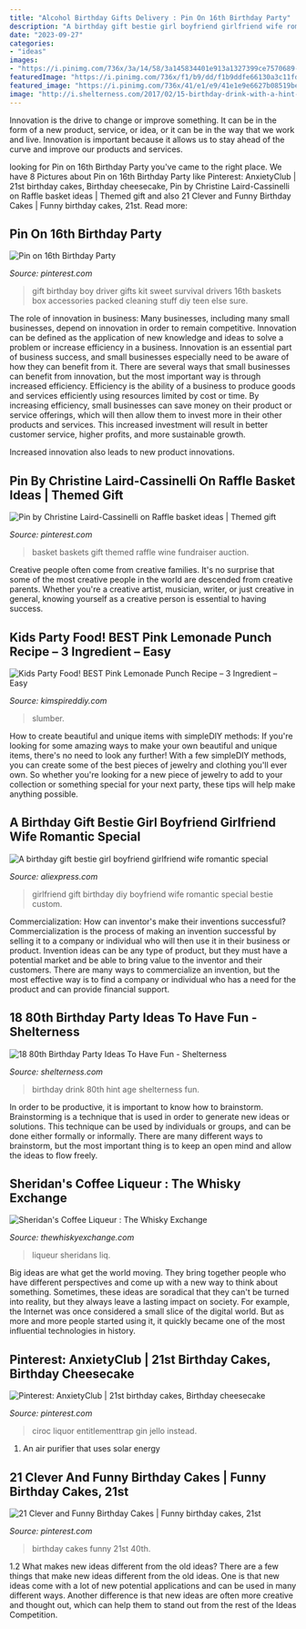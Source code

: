 ```yaml
---
title: "Alcohol Birthday Gifts Delivery : Pin On 16th Birthday Party"
description: "A birthday gift bestie girl boyfriend girlfriend wife romantic special"
date: "2023-09-27"
categories:
- "ideas"
images:
- "https://i.pinimg.com/736x/3a/14/58/3a145834401e913a1327399ce7570689--th-birthday-cakes-funny-birthday-cakes.jpg"
featuredImage: "https://i.pinimg.com/736x/f1/b9/dd/f1b9ddfe66130a3c11fdda5e9ba64041--survival-kit-gifts-new-driver-survival-kit.jpg"
featured_image: "https://i.pinimg.com/736x/41/e1/e9/41e1e9e6627b08519be3936d4521fa19.jpg"
image: "http://i.shelterness.com/2017/02/15-birthday-drink-with-a-hint-on-the-age.jpg"
---
```



Innovation is the drive to change or improve something. It can be in the form of a new product, service, or idea, or it can be in the way that we work and live. Innovation is important because it allows us to stay ahead of the curve and improve our products and services.

	

		
looking for Pin on 16th Birthday Party you've came to the right place. We have 8 Pictures about Pin on 16th Birthday Party like Pinterest: AnxietyClub | 21st birthday cakes, Birthday cheesecake, Pin by Christine Laird-Cassinelli on Raffle basket ideas | Themed gift and also 21 Clever and Funny Birthday Cakes | Funny birthday cakes, 21st. Read more:
		
    
## Pin On 16th Birthday Party

<img loading=lazy src="https://i.pinimg.com/736x/f1/b9/dd/f1b9ddfe66130a3c11fdda5e9ba64041--survival-kit-gifts-new-driver-survival-kit.jpg" onerror="this.onerror=null;this.src='https://tse2.mm.bing.net/th?id=OIP.mkHhjY4e5StHzH7V6MCLsAHaJ6&amp;pid=15.1';" alt="Pin on 16th Birthday Party">

_Source: pinterest.com_

>gift birthday boy driver gifts kit sweet survival drivers 16th baskets box accessories packed cleaning stuff diy teen else sure. 

	

The role of innovation in business:
Many businesses, including many small businesses, depend on innovation in order to remain competitive. Innovation can be defined as the application of new knowledge and ideas to solve a problem or increase efficiency in a business. Innovation is an essential part of business success, and small businesses especially need to be aware of how they can benefit from it.
There are several ways that small businesses can benefit from innovation, but the most important way is through increased efficiency. Efficiency is the ability of a business to produce goods and services efficiently using resources limited by cost or time. By increasing efficiency, small businesses can save money on their product or service offerings, which will then allow them to invest more in their other products and services. This increased investment will result in better customer service, higher profits, and more sustainable growth.

Increased innovation also leads to new product innovations.

    
## Pin By Christine Laird-Cassinelli On Raffle Basket Ideas | Themed Gift

<img loading=lazy src="https://i.pinimg.com/736x/c7/5b/a1/c75ba1948f492fed96f007150524b2ec--basket-ideas.jpg" onerror="this.onerror=null;this.src='https://tse1.mm.bing.net/th?id=OIP.i9-1K7w4pp3CUkxMmHMJDwHaJ4&amp;pid=15.1';" alt="Pin by Christine Laird-Cassinelli on Raffle basket ideas | Themed gift">

_Source: pinterest.com_

>basket baskets gift themed raffle wine fundraiser auction. 

	

Creative people often come from creative families. It's no surprise that some of the most creative people in the world are descended from creative parents. Whether you're a creative artist, musician, writer, or just creative in general, knowing yourself as a creative person is essential to having success.

    
## Kids Party Food! BEST Pink Lemonade Punch Recipe – 3 Ingredient – Easy

<img loading=lazy src="https://kimspireddiy.com/wp-content/uploads/2020/01/party-food-pink-lemonade-punch-1-1.jpg" onerror="this.onerror=null;this.src='https://tse3.mm.bing.net/th?id=OIP.5WpgIICrJtfXgV1NroagUwHaLH&amp;pid=15.1';" alt="Kids Party Food! BEST Pink Lemonade Punch Recipe – 3 Ingredient – Easy">

_Source: kimspireddiy.com_

>slumber. 

	

How to create beautiful and unique items with simpleDIY methods:
If you're looking for some amazing ways to make your own beautiful and unique items, there's no need to look any further! With a few simpleDIY methods, you can create some of the best pieces of jewelry and clothing you'll ever own. So whether you're looking for a new piece of jewelry to add to your collection or something special for your next party, these tips will help make anything possible.

    
## A Birthday Gift Bestie Girl Boyfriend Girlfriend Wife Romantic Special

<img loading=lazy src="https://ae01.alicdn.com/kf/HTB1_c9qNVXXXXagXXXXq6xXFXXXM/A-birthday-gift-bestie-girl-boyfriend-girlfriend-wife-romantic-special-DIY-custom.jpg" onerror="this.onerror=null;this.src='https://tse1.mm.bing.net/th?id=OIP.JvLc4IcTTcWV46QgvW6NEQHaHa&amp;pid=15.1';" alt="A birthday gift bestie girl boyfriend girlfriend wife romantic special">

_Source: aliexpress.com_

>girlfriend gift birthday diy boyfriend wife romantic special bestie custom. 

	

Commercialization: How can inventor's make their inventions successful?
Commercialization is the process of making an invention successful by selling it to a company or individual who will then use it in their business or product. 
Invention ideas can be any type of product, but they must have a potential market and be able to bring value to the inventor and their customers. There are many ways to commercialize an invention, but the most effective way is to find a company or individual who has a need for the product and can provide financial support.

    
## 18 80th Birthday Party Ideas To Have Fun - Shelterness

<img loading=lazy src="http://i.shelterness.com/2017/02/15-birthday-drink-with-a-hint-on-the-age.jpg" onerror="this.onerror=null;this.src='https://tse3.mm.bing.net/th?id=OIP.u4QTYbwXfJUj-hrBQ2ps0AHaNK&amp;pid=15.1';" alt="18 80th Birthday Party Ideas To Have Fun - Shelterness">

_Source: shelterness.com_

>birthday drink 80th hint age shelterness fun. 

	

In order to be productive, it is important to know how to brainstorm. Brainstorming is a technique that is used in order to generate new ideas or solutions. This technique can be used by individuals or groups, and can be done either formally or informally. There are many different ways to brainstorm, but the most important thing is to keep an open mind and allow the ideas to flow freely.

    
## Sheridan&#039;s Coffee Liqueur : The Whisky Exchange

<img loading=lazy src="https://img.thewhiskyexchange.com/540/liq_she1.jpg" onerror="this.onerror=null;this.src='https://tse4.mm.bing.net/th?id=OIP.R9Ae27D4IraEs3DkfWOHMQHaJ4&amp;pid=15.1';" alt="Sheridan&#039;s Coffee Liqueur : The Whisky Exchange">

_Source: thewhiskyexchange.com_

>liqueur sheridans liq. 

	

Big ideas are what get the world moving. They bring together people who have different perspectives and come up with a new way to think about something. Sometimes, these ideas are soradical that they can't be turned into reality, but they always leave a lasting impact on society. For example, the Internet was once considered a small slice of the digital world. But as more and more people started using it, it quickly became one of the most influential technologies in history.

    
## Pinterest: AnxietyClub | 21st Birthday Cakes, Birthday Cheesecake

<img loading=lazy src="https://i.pinimg.com/736x/41/e1/e9/41e1e9e6627b08519be3936d4521fa19.jpg" onerror="this.onerror=null;this.src='https://tse1.mm.bing.net/th?id=OIP.wS6NNQ_D-CpH_A7WlYh0hQHaKJ&amp;pid=15.1';" alt="Pinterest: AnxietyClub | 21st birthday cakes, Birthday cheesecake">

_Source: pinterest.com_

>ciroc liquor entitlementtrap gin jello instead. 

	

1. An air purifier that uses solar energy 

    
## 21 Clever And Funny Birthday Cakes | Funny Birthday Cakes, 21st

<img loading=lazy src="https://i.pinimg.com/736x/3a/14/58/3a145834401e913a1327399ce7570689--th-birthday-cakes-funny-birthday-cakes.jpg" onerror="this.onerror=null;this.src='https://tse1.mm.bing.net/th?id=OIP.ny4D5Hoftvyor--dvwktjwHaJ3&amp;pid=15.1';" alt="21 Clever and Funny Birthday Cakes | Funny birthday cakes, 21st">

_Source: pinterest.com_

>birthday cakes funny 21st 40th. 

	

1.2 What makes new ideas different from the old ideas?
There are a few things that make new ideas different from the old ideas. One is that new ideas come with a lot of new potential applications and can be used in many different ways. Another difference is that new ideas are often more creative and thought out, which can help them to stand out from the rest of the Ideas Competition.

